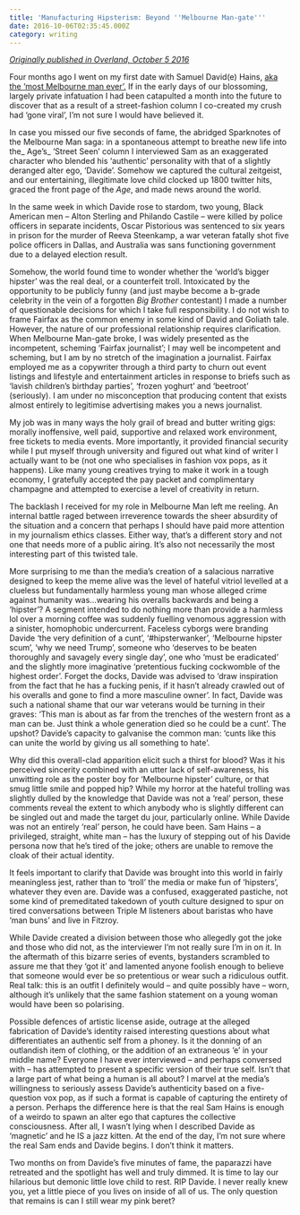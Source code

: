 ```yaml
---
title: 'Manufacturing Hipsterism: Beyond ''Melbourne Man-gate'''
date: 2016-10-06T02:35:45.000Z
category: writing
---
```

[_Originally published in Overland, October 5 2016_](https://overland.org.au/2016/10/manufacturing-hipsterism-behind-melbourne-man-gate/)

Four months ago I went on my first date with Samuel David(e) Hains, [aka the ‘most Melbourne man ever’.](http://www.theage.com.au/victoria/is-samuel-davide-hains-the-most-melbourne-guy-ever-or-just-another-hipster-20160705-gpywye.html) If in the early days of our blossoming, largely private infatuation I had been catapulted a month into the future to discover that as a result of a street-fashion column I co-created my crush had ‘gone viral’, I’m not sure I would have believed it.

In case you missed our five seconds of fame, the abridged Sparknotes of the Melbourne Man saga: in a spontaneous attempt to breathe new life into the_ Age’s_ ‘Street Seen’ column I interviewed Sam as an exaggerated character who blended his ‘authentic’ personality with that of a slightly deranged alter ego, ‘Davide’. Somehow we captured the cultural zeitgeist, and our entertaining, illegitimate love child clocked up 1800 twitter hits, graced the front page of the _Age_, and made news around the world.

In the same week in which Davide rose to stardom, two young, Black American men – Alton Sterling and Philando Castile – were killed by police officers in separate incidents, Oscar Pistorious was sentenced to six years in prison for the murder of Reeva Steenkamp, a war veteran fatally shot five police officers in Dallas, and Australia was sans functioning government due to a delayed election result.

Somehow, the world found time to wonder whether the ‘world’s bigger hipster’ was the real deal, or a counterfeit troll. Intoxicated by the opportunity to be publicly funny (and just maybe become a b-grade celebrity in the vein of a forgotten _Big Brother_ contestant) I made a number of questionable decisions for which I take full responsibility. I do not wish to frame Fairfax as the common enemy in some kind of David and Goliath tale. However, the nature of our professional relationship requires clarification. When Melbourne Man-gate broke, I was widely presented as the incompetent, scheming ‘Fairfax journalist’; I may well be incompetent and scheming, but I am by no stretch of the imagination a journalist. Fairfax employed me as a copywriter through a third party to churn out event listings and lifestyle and entertainment articles in response to briefs such as ‘lavish children’s birthday parties’, ‘frozen yoghurt’ and ‘beetroot’ (seriously). I am under no misconception that producing content that exists almost entirely to legitimise advertising makes you a news journalist.

My job was in many ways the holy grail of bread and butter writing gigs: morally inoffensive, well paid, supportive and relaxed work environment, free tickets to media events. More importantly, it provided financial security while I put myself through university and figured out what kind of writer I actually want to be (not one who specialises in fashion vox pops, as it happens). Like many young creatives trying to make it work in a tough economy, I gratefully accepted the pay packet and complimentary champagne and attempted to exercise a level of creativity in return.

The backlash I received for my role in Melbourne Man left me reeling. An internal battle raged between irreverence towards the sheer absurdity of the situation and a concern that perhaps I should have paid more attention in my journalism ethics classes. Either way, that’s a different story and not one that needs more of a public airing. It’s also not necessarily the most interesting part of this twisted tale.

More surprising to me than the media’s creation of a salacious narrative designed to keep the meme alive was the level of hateful vitriol levelled at a clueless but fundamentally harmless young man whose alleged crime against humanity was…wearing his overalls backwards and being a ‘hipster’? A segment intended to do nothing more than provide a harmless lol over a morning coffee was suddenly fuelling venomous aggression with a sinister, homophobic undercurrent. Faceless cyborgs were branding Davide ‘the very definition of a cunt’, ‘#hipsterwanker’, ‘Melbourne hipster scum’, ‘why we need Trump’, someone who ‘deserves to be beaten thoroughly and savagely every single day’, one who ‘must be eradicated’ and the slightly more imaginative ‘pretentious fucking cockwomble of the highest order’. Forget the docks, Davide was advised to ‘draw inspiration from the fact that he has a fucking penis, if it hasn’t already crawled out of his overalls and gone to find a more masculine owner’. In fact, Davide was such a national shame that our war veterans would be turning in their graves: ‘This man is about as far from the trenches of the western front as a man can be. Just think a whole generation died so he could be a cunt’. The upshot? Davide’s capacity to galvanise the common man: ‘cunts like this can unite the world by giving us all something to hate’.

Why did this overall-clad apparition elicit such a thirst for blood? Was it his perceived sincerity combined with an utter lack of self-awareness, his unwitting role as the poster boy for ‘Melbourne hipster’ culture, or that smug little smile and popped hip? While my horror at the hateful trolling was slightly dulled by the knowledge that Davide was not a ‘real’ person, these comments reveal the extent to which anybody who is slightly different can be singled out and made the target du jour, particularly online. While Davide was not an entirely ‘real’ person, he could have been. Sam Hains – a privileged, straight, white man – has the luxury of stepping out of his Davide persona now that he’s tired of the joke; others are unable to remove the cloak of their actual identity.

It feels important to clarify that Davide was brought into this world in fairly meaningless jest, rather than to ‘troll’ the media or make fun of ‘hipsters’, whatever they even are. Davide was a confused, exaggerated pastiche, not some kind of premeditated takedown of youth culture designed to spur on tired conversations between Triple M listeners about baristas who have ‘man buns’ and live in Fitzroy.

While Davide created a division between those who allegedly got the joke and those who did not, as the interviewer I’m not really sure I’m in on it. In the aftermath of this bizarre series of events, bystanders scrambled to assure me that they ‘got it’ and lamented anyone foolish enough to believe that someone would ever be so pretentious or wear such a ridiculous outfit. Real talk: this is an outfit I definitely would – and quite possibly have – worn, although it’s unlikely that the same fashion statement on a young woman would have been so polarising.

Possible defences of artistic license aside, outrage at the alleged fabrication of Davide’s identity raised interesting questions about what differentiates an authentic self from a phoney. Is it the donning of an outlandish item of clothing, or the addition of an extraneous ‘e’ in your middle name? Everyone I have ever interviewed – and perhaps conversed with – has attempted to present a specific version of their true self. Isn’t that a large part of what being a human is all about? I marvel at the media’s willingness to seriously assess Davide’s authenticity based on a five-question vox pop, as if such a format is capable of capturing the entirety of a person. Perhaps the difference here is that the real Sam Hains is enough of a weirdo to spawn an alter ego that captures the collective consciousness. After all, I wasn’t lying when I described Davide as ‘magnetic’ and he IS a jazz kitten. At the end of the day, I’m not sure where the real Sam ends and Davide begins. I don’t think it matters.

Two months on from Davide’s five minutes of fame, the paparazzi have retreated and the spotlight has well and truly dimmed. It is time to lay our hilarious but demonic little love child to rest. RIP Davide. I never really knew you, yet a little piece of you lives on inside of all of us. The only question that remains is can I still wear my pink beret?
